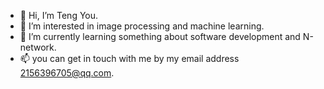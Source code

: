 - 👋 Hi, I’m Teng You.
- 👀 I’m interested in image processing and machine learning.
- 🌱 I’m currently learning something about software development and N-network.
- 📫 you can get in touch with me by my email address 2156396705@qq.com.

<!---
sudo-tengyou/sudo-tengyou is a ✨ special ✨ repository because its `README.md` (this file) appears on your GitHub profile.
You can click the Preview link to take a look at your changes.
--->
